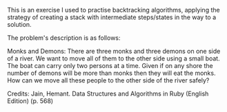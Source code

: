 This is an exercise I used to practise backtracking algorithms, applying the strategy of creating a stack with intermediate steps/states in the way to a solution. 

The problem's description is as follows:

Monks and Demons: There are three monks and three demons on one side of a river. We want to  move all of them to the other side using a small boat. The boat can carry only two persons at a  time. Given if on any shore the number of demons will be more than monks then they will eat the  monks. How can we move all these people to the other side of the river safely? 

Credits: Jain, Hemant. Data Structures and Algorithms in Ruby (English Edition) (p. 568)